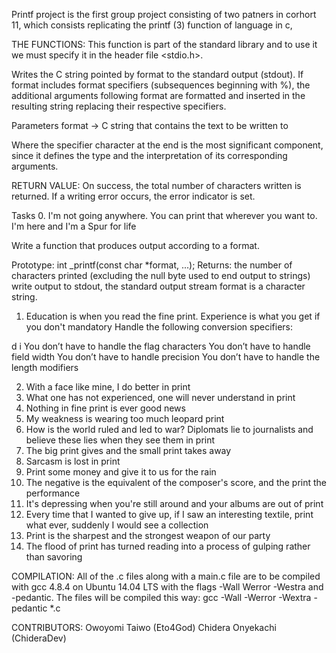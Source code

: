 Printf project is the first group project consisting of two patners in corhort 11, which consists  replicating the printf (3) function of language in c, 

THE FUNCTIONS:
This function is part of the standard library and to use it we must specify it in the header file <stdio.h>.

Writes the C string pointed by format to the standard output (stdout). If format includes format specifiers (subsequences beginning with %), the additional arguments following format are formatted and inserted in the resulting string replacing their respective specifiers.

Parameters
format -> C string that contains the text to be written to <stdout>

Where the specifier character at the end is the most significant component, since it defines the type and the interpretation of its corresponding arguments.

RETURN VALUE:
On success, the total number of characters written is returned. If a writing error occurs, the error indicator is set.

Tasks
0. I'm not going anywhere. You can print that wherever you want to. I'm here and I'm a Spur for life

Write a function that produces output according to a format.

Prototype: int _printf(const char *format, ...);
Returns: the number of characters printed (excluding the null byte used to end output to strings)
write output to stdout, the standard output stream
format is a character string. 

1. Education is when you read the fine print. Experience is what you get if you don't
mandatory
Handle the following conversion specifiers:

d
i
You don’t have to handle the flag characters
You don’t have to handle field width
You don’t have to handle precision
You don’t have to handle the length modifiers

2. With a face like mine, I do better in print
3. What one has not experienced, one will never understand in print
4. Nothing in fine print is ever good news
5. My weakness is wearing too much leopard print
6. How is the world ruled and led to war? Diplomats lie to journalists and believe these lies when they see them in print
7. The big print gives and the small print takes away
8. Sarcasm is lost in print
9. Print some money and give it to us for the rain 
10. The negative is the equivalent of the composer's score, and the print the performance
11. It's depressing when you're still around and your albums are out of print
12. Every time that I wanted to give up, if I saw an interesting textile, print what ever, suddenly I would see a collection
13. Print is the sharpest and the strongest weapon of our party
14. The flood of print has turned reading into a process of gulping rather than savoring

COMPILATION:
All of the .c files along with a main.c file are to be compiled with gcc 4.8.4 on Ubuntu 14.04 LTS with the flags -Wall Werror -Westra and -pedantic.
The files will be compiled this way:
gcc -Wall -Werror -Wextra -pedantic *.c

CONTRIBUTORS:
Owoyomi Taiwo (Eto4God)
Chidera Onyekachi (ChideraDev)
